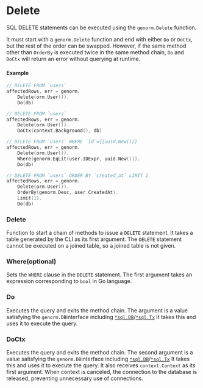 # Delete

SQL DELETE statements can be executed using the `genorm.Delete` function.

It must start with a `genorm.Delete` function and end with either `Do` or `DoCtx`, but the rest of the order can be swapped. However, if the same method other than `OrderBy` is executed twice in the same method chain, `Do` and `DoCtx` will return an error without querying at runtime.

#### Example

```go
// DELETE FROM `users`
affectedRows, err = genorm.
    Delete(orm.User()).
    Do(db)

// DELETE FROM `users`
affectedRows, err = genorm.
    Delete(orm.User()).
    DoCtx(context.Background(), db)

// DELETE FROM `users` WHERE `id`={{uuid.New()}} 
affectedRows, err = genorm.
    Delete(orm.User()).
    Where(genorm.EqLit(user.IDExpr, uuid.New())).
    Do(db)

// DELETE FROM `users` ORDER BY `created_at` LIMIT 1
affectedRows, err = genorm.
    Delete(orm.User()).
    OrderBy(genorm.Desc, user.CreatedAt).
    Limit(1).
    Do(db)
```

### Delete

Function to start a chain of methods to issue a `DELETE` statement. It takes a table generated by the CLI as its first argument. The `DELETE` statement cannot be executed on a joined table, so a joined table is not given.

### Where(optional)

Sets the `WHERE` clause in the `DELETE` statement. The first argument takes an expression corresponding to `bool` in Go language.

### Do

Executes the query and exits the method chain. The argument is a value satisfying the `genorm.DB`interface including [`*sql.DB`](https://pkg.go.dev/database/sql#DB)/[`*sql.Tx`](https://pkg.go.dev/database/sql#Tx) It takes this and uses it to execute the query.

### DoCtx

Executes the query and exits the method chain. The second argument is a value satisfying the `genorm.DB`interface including [`*sql.DB`](https://pkg.go.dev/database/sql#DB)/[`*sql.Tx`](https://pkg.go.dev/database/sql#Tx) It takes this and uses it to execute the query. It also receives `context.Context` as its first argument. When context is canceled, the connection to the database is released, preventing unnecessary use of connections.
